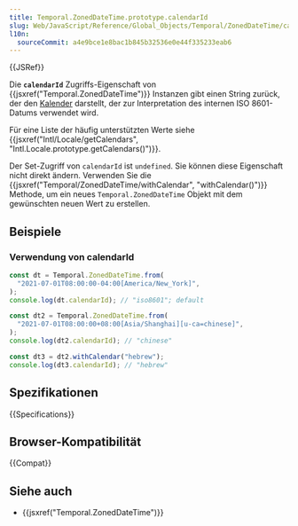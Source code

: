 ```yaml
---
title: Temporal.ZonedDateTime.prototype.calendarId
slug: Web/JavaScript/Reference/Global_Objects/Temporal/ZonedDateTime/calendarId
l10n:
  sourceCommit: a4e9bce1e8bac1b845b32536e0e44f335233eab6
---
```


{{JSRef}}

Die **`calendarId`** Zugriffs-Eigenschaft von {{jsxref("Temporal.ZonedDateTime")}} Instanzen gibt einen String zurück, der den [Kalender](/de/docs/Web/JavaScript/Reference/Global_Objects/Temporal#calendars) darstellt, der zur Interpretation des internen ISO 8601-Datums verwendet wird.

Für eine Liste der häufig unterstützten Werte siehe {{jsxref("Intl/Locale/getCalendars", "Intl.Locale.prototype.getCalendars()")}}.

Der Set-Zugriff von `calendarId` ist `undefined`. Sie können diese Eigenschaft nicht direkt ändern. Verwenden Sie die {{jsxref("Temporal/ZonedDateTime/withCalendar", "withCalendar()")}} Methode, um ein neues `Temporal.ZonedDateTime` Objekt mit dem gewünschten neuen Wert zu erstellen.

## Beispiele

### Verwendung von calendarId

```js
const dt = Temporal.ZonedDateTime.from(
  "2021-07-01T08:00:00-04:00[America/New_York]",
);
console.log(dt.calendarId); // "iso8601"; default

const dt2 = Temporal.ZonedDateTime.from(
  "2021-07-01T08:00:00+08:00[Asia/Shanghai][u-ca=chinese]",
);
console.log(dt2.calendarId); // "chinese"

const dt3 = dt2.withCalendar("hebrew");
console.log(dt3.calendarId); // "hebrew"
```

## Spezifikationen

{{Specifications}}

## Browser-Kompatibilität

{{Compat}}

## Siehe auch

- {{jsxref("Temporal.ZonedDateTime")}}
